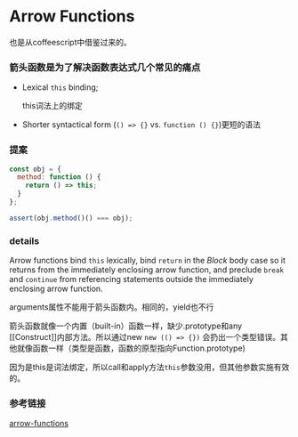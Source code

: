# Arrow Functions

也是从coffeescript中借鉴过来的。

### 箭头函数是为了解决函数表达式几个常见的痛点

- Lexical `this` binding;

  this词法上的绑定

- Shorter syntactical form (`() => {}` vs. `function () {}`)更短的语法



### 提案

```javascript
const obj = {
  method: function () {
    return () => this;
  }
};

assert(obj.method()() === obj);
```



### details

Arrow functions bind `this` lexically, bind `return` in the *Block* body case so it returns from the immediately enclosing arrow function, and preclude `break` and `continue` from referencing statements outside the immediately enclosing arrow function.



arguments属性不能用于箭头函数内。相同的，yield也不行

箭头函数就像一个内置（built-in）函数一样，缺少.prototype和any [[Construct]]内部方法。所以通过new  `new (() => {})` 会扔出一个类型错误。其他就像函数一样（类型是函数，函数的原型指向Function.prototype)

因为是this是词法绑定，所以call和apply方法`this`参数没用，但其他参数实施有效的。



### 参考链接

[arrow-functions](http://tc39wiki.calculist.org/es6/arrow-functions/)